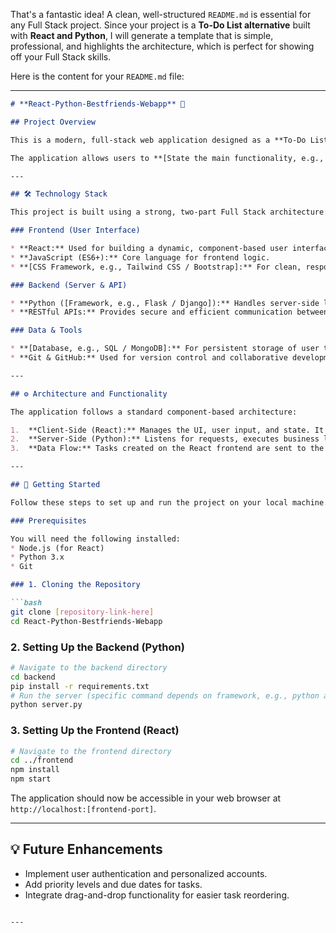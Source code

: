 That's a fantastic idea\! A clean, well-structured `README.md` is essential for any Full Stack project. Since your project is a **To-Do List alternative** built with **React and Python**, I will generate a template that is simple, professional, and highlights the architecture, which is perfect for showing off your Full Stack skills.

Here is the content for your `README.md` file:

-----

````markdown
# **React-Python-Bestfriends-Webapp** 📝

## Project Overview

This is a modern, full-stack web application designed as a **To-Do List alternative** focusing on simplicity and performance. It serves as a practical demonstration of integrating a modern JavaScript frontend (React) with a powerful Python-based backend.

The application allows users to **[State the main functionality, e.g., create, manage, and track personal tasks]** through a seamless and intuitive interface.

---

## 🛠️ Technology Stack

This project is built using a strong, two-part Full Stack architecture:

### Frontend (User Interface)

* **React:** Used for building a dynamic, component-based user interface.
* **JavaScript (ES6+):** Core language for frontend logic.
* **[CSS Framework, e.g., Tailwind CSS / Bootstrap]:** For clean, responsive styling.

### Backend (Server & API)

* **Python ([Framework, e.g., Flask / Django]):** Handles server-side logic, routing, and database interactions.
* **RESTful APIs:** Provides secure and efficient communication between the React frontend and the Python backend.

### Data & Tools

* **[Database, e.g., SQL / MongoDB]:** For persistent storage of user tasks and data.
* **Git & GitHub:** Used for version control and collaborative development.

---

## ⚙️ Architecture and Functionality

The application follows a standard component-based architecture:

1.  **Client-Side (React):** Manages the UI, user input, and state. It makes asynchronous requests to the backend API.
2.  **Server-Side (Python):** Listens for requests, executes business logic (like **[e.g., input validation]**), performs CRUD (Create, Read, Update, Delete) operations on the database, and returns data.
3.  **Data Flow:** Tasks created on the React frontend are sent to the Python API, which saves them to the **[Database Name]**. The Python server then retrieves and sends updated task lists back to React.

---

## 🚀 Getting Started

Follow these steps to set up and run the project on your local machine.

### Prerequisites

You will need the following installed:
* Node.js (for React)
* Python 3.x
* Git

### 1. Cloning the Repository

```bash
git clone [repository-link-here]
cd React-Python-Bestfriends-Webapp
````

### 2\. Setting Up the Backend (Python)

```bash
# Navigate to the backend directory
cd backend 
pip install -r requirements.txt
# Run the server (specific command depends on framework, e.g., python app.py)
python server.py
```

### 3\. Setting Up the Frontend (React)

```bash
# Navigate to the frontend directory
cd ../frontend 
npm install
npm start
```

The application should now be accessible in your web browser at `http://localhost:[frontend-port]`.

-----

## 💡 Future Enhancements

  * Implement user authentication and personalized accounts.
  * Add priority levels and due dates for tasks.
  * Integrate drag-and-drop functionality for easier task reordering.

<!-- end list -->

```

---
```
